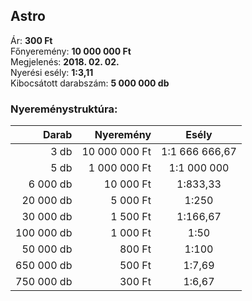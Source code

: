 ## Astro

Ár: **300 Ft**<br/>
Főnyeremény: **10 000 000 Ft**<br/>
Megjelenés: **2018. 02. 02.**<br/>
Nyerési esély: **1:3,11**<br/>
Kibocsátott darabszám: **5 000 000 db**<br/>

### Nyereménystruktúra:
Darab|Nyeremény|Esély
---:|---:|:---:
3 db|10 000 000 Ft|1:1 666 666,67
5 db|1 000 000 Ft|1:1 000 000
6 000 db|10 000 Ft|1:833,33
20 000 db|5 000 Ft|1:250
30 000 db|1 500 Ft|1:166,67
100 000 db|1 000 Ft|1:50
50 000 db|800 Ft|1:100
650 000 db|500 Ft|1:7,69
750 000 db|300 Ft|1:6,67
